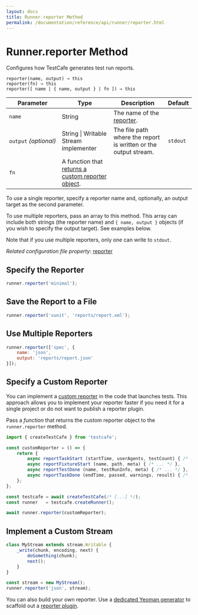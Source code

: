 ```yaml
---
layout: docs
title: Runner.reporter Method
permalink: /documentation/reference/api/runner/reporter.html
---
```

# Runner.reporter Method

Configures how TestCafe generates test run reports.

```text
reporter(name, output) → this
reporter(fn) → this
reporter([ name | { name, output } | fn ]) → this
```

Parameter                | Type                        | Description                                     | Default
------------------------ | --------------------------- | ----------------------------------------------- | --------
`name`                   | String      | The name of the [reporter](../../../concepts/reporters.md).
`output`&#160;*(optional)* | String &#124; Writable Stream implementer | The file path where the report is written or the output stream. | `stdout`
`fn` | A function that [returns a custom reporter object](#specifying-a-custom-reporter).

To use a single reporter, specify a reporter name and, optionally, an output target as the second parameter.

To use multiple reporters, pass an array to this method. This array can include both strings (the reporter name) and `{ name, output }` objects (if you wish to specify the output target). See examples below.

Note that if you use multiple reporters, only one can write to `stdout`.

*Related configuration file property*: [reporter](../../configuration-file.md#reporter)

## Specify the Reporter

```js
runner.reporter('minimal');
```

## Save the Report to a File

```js
runner.reporter('xunit', 'reports/report.xml');
```

## Use Multiple Reporters

```js
runner.reporter(['spec', {
    name: 'json',
    output: 'reports/report.json'
}]);
```

## Specify a Custom Reporter

You can implement a [custom reporter](../../../extending-testcafe/reporter-plugin/README.md) in the code that launches tests. This approach allows you to implement your reporter faster if you need it for a single project or do not want to publish a reporter plugin.

Pass a *function* that returns the custom reporter object to the `runner.reporter` method.

```js
import { createTestCafe } from 'testcafe';

const customReporter = () => {
    return {
        async reportTaskStart (startTime, userAgents, testCount) { /* ... */ },
        async reportFixtureStart (name, path, meta) { /* ... */ },
        async reportTestDone (name, testRunInfo, meta) { /* ... */ },
        async reportTaskDone (endTime, passed, warnings, result) { /* ... */ }
    };
};

const testcafe = await createTestCafe(/* [...] */);
const runner   = testcafe.createRunner();

await runner.reporter(customReporter);
```

## Implement a Custom Stream

```js
class MyStream extends stream.Writable {
    _write(chunk, encoding, next) {
        doSomething(chunk);
        next();
    }
}

const stream = new MyStream();
runner.reporter('json', stream);
```

You can also build your own reporter. Use a [dedicated Yeoman generator](https://github.com/DevExpress/generator-testcafe-reporter) to scaffold out a [reporter plugin](../../../extending-testcafe/reporter-plugin/README.md).
